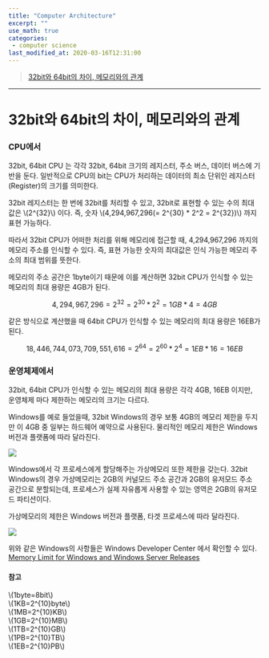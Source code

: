```yaml
---
title: "Computer Architecture"
excerpt: ""
use_math: true
categories:
 - computer science
last_modified_at: 2020-03-16T12:31:00
---
```


> [32bit와 64bit의 차이, 메모리와의 관계](#32bit와-64bit의-차이-메모리와의-관계)
>

---
# 32bit와 64bit의 차이, 메모리와의 관계
### CPU에서

32bit, 64bit CPU 는 각각 32bit, 64bit 크기의 레지스터, 주소 버스, 데이터 버스에 기반을 둔다. 일반적으로 CPU의 bit는 CPU가 처리하는 데이터의 최소 단위인 레지스터(Register)의 크기를 의미한다.

32bit 레지스터는 한 번에 32bit를 처리할 수 있고, 32bit로 표현할 수 있는 수의 최대값은 \\(2^{32}\\) 이다. 즉, 숫자 \\(4,294,967,296(= 2^{30} * 2^2 = 2^{32})\\) 까지 표현 가능하다.

따라서 32bit CPU가 어떠한 처리를 위해 메모리에 접근할 때, 4,294,967,296 까지의 메모리 주소를 인식할 수 있다. 즉, 표현 가능한 숫자의 최대값은 인식 가능한 메모리 주소의 최대 범위를 뜻한다.

메모리의 주소 공간은 1byte이기 때문에 이를 계산하면 32bit CPU가 인식할 수 있는 메모리의 최대 용량은 4GB가 된다.

$$
4,294,967,296=2^{32}=2^{30}*2^2=1GB*4=4GB
$$

같은 방식으로 계산했을 때 64bit CPU가 인식할 수 있는 메모리의 최대 용량은 16EB가 된다.

$$
18,446,744,073,709,551,616=2^{64}=2^{60}*2^4=1EB*16=16EB
$$



### 운영체제에서
32bit, 64bit CPU가 인식할 수 있는 메모리의 최대 용량은 각각 4GB, 16EB 이지만, 운영체제 마다 제한하는 메모리의 크기는 다르다.

Windows를 예로 들었을때, 32bit Windows의 경우 보통 4GB의 메모리 제한을 두지만 이 4GB 중 일부는 하드웨어 예약으로 사용된다. 물리적인 메모리 제한은 Windows 버전과 플랫폼에 따라 달라진다.

<img src="https://user-images.githubusercontent.com/19742979/55923624-30087100-5c41-11e9-81d9-7d2f6f5d040d.PNG" style="display:block; margin-left:auto; margin-right:auto"/>

Windows에서 각 프로세스에게 할당해주는 가상메모리 또한 제한을 갖는다. 32bit Windows의 경우 가상메모리는 2GB의 커널모드 주소 공간과 2GB의 유저모드 주소 공간으로 분할되는데, 프로세스가 실제 자유롭게 사용할 수 있는 영역은 2GB의 유저모드 파티션이다.

가상메모리의 제한은 Windows 버전과 플랫폼, 타겟 프로세스에 따라 달라진다. 

<img src="https://user-images.githubusercontent.com/19742979/55924447-ddc94f00-5c44-11e9-9100-31461fd93b49.PNG" style="display:block; margin-left:auto; margin-right:auto"/>

위와 같은 Windows의 사항들은 Windows Developer Center 에서 확인할 수 있다. [Memory Limit for Windows and Windows Server Releases](https://docs.microsoft.com/en-us/windows/desktop/memory/memory-limits-for-windows-releases)


#### 참고 
\\(1byte=8bit\\)  
\\(1KB=2^{10}byte\\)  
\\(1MB=2^{10}KB\\)  
\\(1GB=2^{10}MB\\)  
\\(1TB=2^{10}GB\\)  
\\(1PB=2^{10}TB\\)  
\\(1EB=2^{10}PB\\)  
